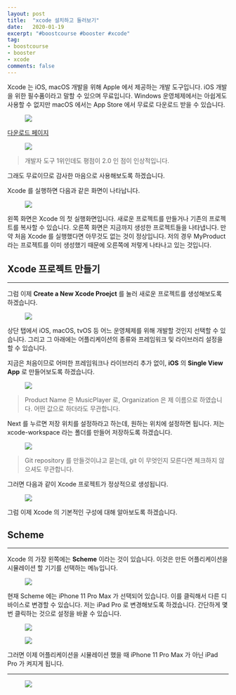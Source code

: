 ```yaml
---
layout: post
title:  "xcode 설치하고 둘러보기"
date:   2020-01-19
excerpt: "#boostcourse #booster #xcode"
tag:
- boostcourse
- booster
- xcode
comments: false
---
```


Xcode 는 iOS, macOS 개발을 위해 Apple 에서 제공하는 개발 도구입니다. iOS 개발을 위한 필수품이라고 말할 수 있으며 무료입니다. Windows 운영체제에서는 아쉽게도 사용할 수 없지만 macOS 에서는 App Store 에서 무료로 다운로드 받을 수 있습니다.

<figure>
  <a href="https://raw.githubusercontent.com/woojin-hwang/woojin-hwang.github.io/master/_posts/img/xcode/xcode_app_store.png"><img src="https://raw.githubusercontent.com/woojin-hwang/woojin-hwang.github.io/master/_posts/img/xcode/xcode_app_store.png"></a>
</figure>

[다운로드 페이지](https://apps.apple.com/us/app/xcode/id497799835?mt=12)

<figure>
  <a href="https://raw.githubusercontent.com/woojin-hwang/woojin-hwang.github.io/master/_posts/img/xcode/xcode_app_store_review.png"><img src="https://raw.githubusercontent.com/woojin-hwang/woojin-hwang.github.io/master/_posts/img/xcode/xcode_app_store_review.png"></a>
</figure>

> 개발자 도구 1위인데도 평점이 2.0 인 점이 인상적입니다.

그래도 무료이므로 감사한 마음으로 사용해보도록 하겠습니다.

Xcode 를 실행하면 다음과 같은 화면이 나타납니다.

<figure>
  <a href="https://raw.githubusercontent.com/woojin-hwang/woojin-hwang.github.io/master/_posts/img/xcode/xcode_welcome_.png"><img src="https://raw.githubusercontent.com/woojin-hwang/woojin-hwang.github.io/master/_posts/img/xcode/xcode_welcome.png"></a>
</figure>

왼쪽 화면은 Xcode 의 첫 실행화면입니다. 새로운 프로젝트를 만들거나 기존의 프로젝트를 복사할 수 있습니다. 오른쪽 화면은 지금까지 생성한 프로젝트들을 나타냅니다. 만약 처음 Xcode 를 실행했다면 아무것도 없는 것이 정상입니다. 저의 경우 MyProduct 라는 프로젝트를 이미 생성했기 때문에 오른쪽에 저렇게 나타나고 있는 것입니다.

## Xcode 프로젝트 만들기

---

그럼 이제 **Create a New Xcode Proejct** 를 눌러 새로운 프로젝트를 생성해보도록 하겠습니다.

<figure>
  <a href="https://raw.githubusercontent.com/woojin-hwang/woojin-hwang.github.io/master/_posts/img/xcode/xcode_create_new_project.png"><img src="https://raw.githubusercontent.com/woojin-hwang/woojin-hwang.github.io/master/_posts/img/xcode/xcode_create_new_project.png"></a>
</figure>

상단 탭에서 iOS, macOS, tvOS 등 어느 운영체제를 위해 개발할 것인지 선택할 수 있습니다. 그리고 그 아래에는 어플리케이션의 종류와 프레임워크 및 라이브러리 설정을 할 수 있습니다.

지금은 처음이므로 어떠한 프레임워크나 라이브러리 추가 없이, **iOS** 의 **Single View App** 로 만들어보도록 하겠습니다.

<figure>
  <a href="https://raw.githubusercontent.com/woojin-hwang/woojin-hwang.github.io/master/_posts/img/xcode/xcode_create_new_project2.png"><img src="https://raw.githubusercontent.com/woojin-hwang/woojin-hwang.github.io/master/_posts/img/xcode/xcode_create_new_project2.png"></a>
</figure>

> Product Name 은 MusicPlayer 로, Organization 은 제 이름으로 하였습니다. 어떤 값으로 하더라도 무관합니다.

Next 를 누르면 저장 위치를 설정하라고 하는데, 원하는 위치에 설정하면 됩니다. 저는 xcode-workspace 라는 폴더를 만들어 저장하도록 하겠습니다.

<figure>
  <a href="https://raw.githubusercontent.com/woojin-hwang/woojin-hwang.github.io/master/_posts/img/xcode/xcode_create_new_project3.png"><img src="https://raw.githubusercontent.com/woojin-hwang/woojin-hwang.github.io/master/_posts/img/xcode/xcode_create_new_project3.png"></a>
</figure>

> Git repository 를 만들것이냐고 묻는데, git 이 무엇인지 모른다면 체크하지 않으셔도 무관합니다.

그러면 다음과 같이 Xcode 프로젝트가 정상적으로 생성됩니다.

<figure>
  <a href="https://raw.githubusercontent.com/woojin-hwang/woojin-hwang.github.io/master/_posts/img/xcode/xcode_create_new_project4.png"><img src="https://raw.githubusercontent.com/woojin-hwang/woojin-hwang.github.io/master/_posts/img/xcode/xcode_create_new_project4.png"></a>
</figure>

그럼 이제 Xcode 의 기본적인 구성에 대해 알아보도록 하겠습니다.

## Scheme

---

Xcode 의 가장 왼쪽에는 **Scheme** 이라는 것이 있습니다. 이것은 만든 어플리케이션을 시뮬레이션 할 기기를 선택하는 메뉴입니다.

<figure>
  <a href="https://raw.githubusercontent.com/woojin-hwang/woojin-hwang.github.io/master/_posts/img/xcode/xcode_scheme1.png"><img src="https://raw.githubusercontent.com/woojin-hwang/woojin-hwang.github.io/master/_posts/img/xcode/xcode_scheme1.png"></a>
</figure>

현재 Scheme 에는 iPhone 11 Pro Max 가 선택되어 있습니다. 이를 클릭해서 다른 디바이스로 변경할 수 있습니다. 저는 iPad Pro 로 변경해보도록 하겠습니다. 간단하게 몇번 클릭하는 것으로 설정을 바꿀 수 있습니다.

<figure>
  <a href="https://raw.githubusercontent.com/woojin-hwang/woojin-hwang.github.io/master/_posts/img/xcode/xcode_scheme2.png"><img src="https://raw.githubusercontent.com/woojin-hwang/woojin-hwang.github.io/master/_posts/img/xcode/xcode_scheme2.png"></a>
</figure>

<figure>
  <a href="https://raw.githubusercontent.com/woojin-hwang/woojin-hwang.github.io/master/_posts/img/xcode/xcode_scheme3.png"><img src="https://raw.githubusercontent.com/woojin-hwang/woojin-hwang.github.io/master/_posts/img/xcode/xcode_scheme3.png"></a>
</figure>

그러면 이제 어플리케이션을 시뮬레이션 했을 때 iPhone 11 Pro Max 가 아닌 iPad Pro 가 켜지게 됩니다.

---

<figure>
  <a href="https://raw.githubusercontent.com/woojin-hwang/woojin-hwang.github.io/master/_posts/img/boostcourse/tag.png"><img src="https://raw.githubusercontent.com/woojin-hwang/woojin-hwang.github.io/master/_posts/img/boostcourse/tag.png"></a>
</figure>
